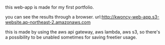 this web-app is made for my first portfolio.

you can see the results through a browser. url:http://kwoncy-web-app.s3-website.ap-northeast-2.amazonaws.com

this is made by using the aws api gateway, aws lambda, aws s3, so there's a possibility to be unabled sometimes for saving freetier usage.
